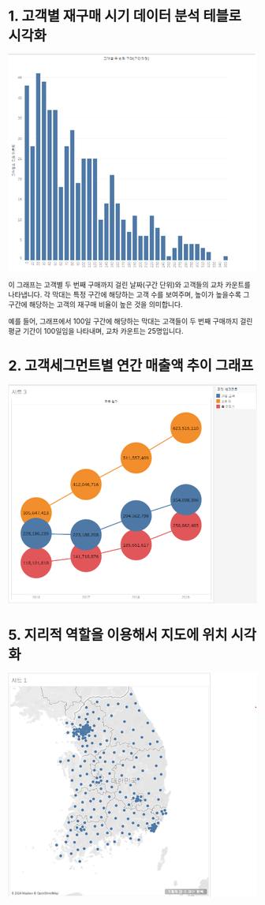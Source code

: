 # 1. 고객별 재구매 시기 데이터 분석 테블로 시각화

![히스토그램](tableau.png)

이 그래프는 고객별 두 번째 구매까지 걸린 날짜(구간 단위)와 고객들의 교차 카운트를 나타냅니다. 각 막대는 특정 구간에 해당하는 고객 수를 보여주며, 높이가 높을수록 그 구간에 해당하는 고객의 재구매 비율이 높은 것을 의미합니다. 

예를 들어, 그래프에서 100일 구간에 해당하는 막대는 고객들이 두 번째 구매까지 걸린 평균 기간이 100일임을 나타내며, 교차 카운트는 25명입니다.

# 2. 고객세그먼트별 연간 매출액 추이 그래프

![매출액 그래프](연간매출액추이.png)


# 5. 지리적 역할을 이용해서 지도에 위치 시각화

![지도시각화](지리적역할시각화.png)
